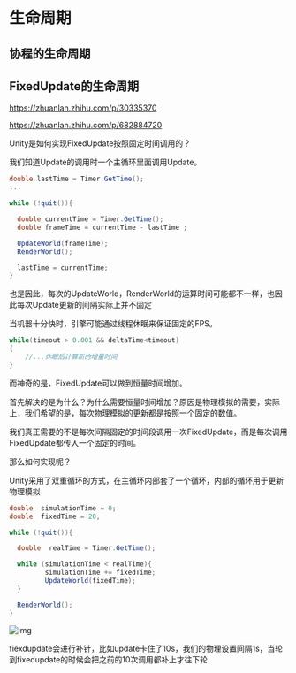 # 生命周期

## 协程的生命周期





## FixedUpdate的生命周期

https://zhuanlan.zhihu.com/p/30335370

https://zhuanlan.zhihu.com/p/682884720

Unity是如何实现FixedUpdate按照固定时间调用的？

我们知道Update的调用时一个主循环里面调用Update。

```c#
double lastTime = Timer.GetTime();
...

while (!quit()){

  double currentTime = Timer.GetTime();
  double frameTime = currentTime - lastTime ;

  UpdateWorld(frameTime);
  RenderWorld();

  lastTime = currentTime;
}
```

也是因此，每次的UpdateWorld，RenderWorld的运算时间可能都不一样，也因此每次Update更新的间隔实际上并不固定

当机器十分快时，引擎可能通过线程休眠来保证固定的FPS。

```c#
while(timeout > 0.001 && deltaTime<timeout)
{
    //...休眠后计算新的增量时间
}
```

而神奇的是，FixedUpdate可以做到恒量时间增加。

首先解决的是为什么？为什么需要恒量时间增加？原因是物理模拟的需要，实际上，我们希望的是，每次物理模拟的更新都是按照一个固定的数值。

我们真正需要的不是每次间隔固定的时间段调用一次FixedUpdate，而是每次调用FixedUpdate都传入一个固定的时间。

那么如何实现呢？

Unity采用了双重循环的方式，在主循环内部套了一个循环，内部的循环用于更新物理模拟

```c#
double  simulationTime = 0;
double  fixedTime = 20;

while (!quit()){

  double  realTime = Timer.GetTime();

  while (simulationTime < realTime){
         simulationTime += fixedTime; 
         UpdateWorld(fixedTime);
  }

  RenderWorld();
}
```

![img](https://picx.zhimg.com/v2-44fb57d9ffd7e571bf1b56460e5c7481_1440w.jpg)

fiexdupdate会进行补针，比如update卡住了10s，我们的物理设置间隔1s，当轮到fixedupdate的时候会把之前的10次调用都补上才往下轮